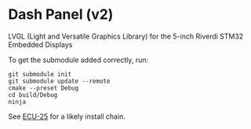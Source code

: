# Dash Panel (v2)
LVGL (Light and Versatile Graphics Library) for the 5-inch Riverdi STM32 Embedded Displays

To get the submodule added correctly, run:
```
git submodule init
git submodule update --remote
cmake --preset Debug
cd build/Debug
ninja
```

See [ECU-25](https://github.com/Gaucho-Racing/ECU-25) for a likely install chain.
